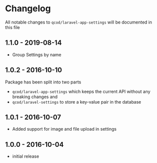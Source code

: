 # Changelog

All notable changes to `qcod/laravel-app-settings` will be documented in this file

## 1.1.0 - 2019-08-14

- Group Settings by name

## 1.0.2 - 2016-10-10

Package has been split into two parts
- `qcod/laravel-app-settings` which keeps the current API without any breaking changes and
- `qcod/laravel-settings` to store a key-value pair in the database

## 1.0.1 - 2016-10-07

- Added support for image and file upload in settings

## 1.0.0 - 2016-10-04

- initial release
